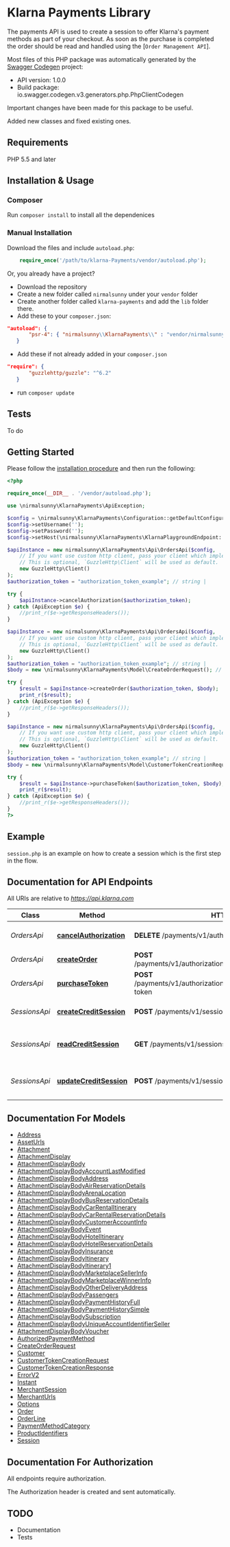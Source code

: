 # Klarna Payments Library
The payments API is used to create a session to offer Klarna's payment methods as part of your checkout.  As soon as the purchase is completed the order should be read and handled using the [`Order Management API`].

Most files of this PHP package was automatically generated by the [Swagger Codegen](https://github.com/swagger-api/swagger-codegen) project:

- API version: 1.0.0
- Build package: io.swagger.codegen.v3.generators.php.PhpClientCodegen

Important changes have been made for this package to be useful.

Added new classes and fixed existing ones.

## Requirements

PHP 5.5 and later

## Installation & Usage
### Composer

Run `composer install` to install all the dependenices

### Manual Installation

Download the files and include `autoload.php`:

```php
    require_once('/path/to/klarna-Payments/vendor/autoload.php');
```

Or, you already have a project?

 - Download the repository
 - Create a new folder called `nirmalsunny` under your `vendor` folder
 - Create another folder called `klarna-payments` and add the `lib` folder there.
 - Add these to your `composer.json`:
 ```json
 "autoload": {
        "psr-4": { "nirmalsunny\\KlarnaPayments\\" : "vendor/nirmalsunny/klarna-payments/lib/" }
    }
```
 - Add these if not already added in your `composer.json`
 ```json
 "require": {
        "guzzlehttp/guzzle": "^6.2"
    }
```
 - run `composer update`


## Tests

To do

## Getting Started

Please follow the [installation procedure](#installation--usage) and then run the following:

```php
<?php

require_once(__DIR__ . '/vendor/autoload.php');

use \nirmalsunny\KlarnaPayments\ApiException;

$config = \nirmalsunny\KlarnaPayments\Configuration::getDefaultConfiguration();
$config->setUsername('');
$config->setPassword('');
$config->setHost(\nirmalsunny\KlarnaPayments\KlarnaPlaygroundEndpoint::$EUROPE);

$apiInstance = new nirmalsunny\KlarnaPayments\Api\OrdersApi($config,
    // If you want use custom http client, pass your client which implements `GuzzleHttp\ClientInterface`.
    // This is optional, `GuzzleHttp\Client` will be used as default.
    new GuzzleHttp\Client()
);
$authorization_token = "authorization_token_example"; // string | 

try {
    $apiInstance->cancelAuthorization($authorization_token);
} catch (ApiException $e) {
    //print_r($e->getResponseHeaders());
}

$apiInstance = new nirmalsunny\KlarnaPayments\Api\OrdersApi($config,
    // If you want use custom http client, pass your client which implements `GuzzleHttp\ClientInterface`.
    // This is optional, `GuzzleHttp\Client` will be used as default.
    new GuzzleHttp\Client()
);
$authorization_token = "authorization_token_example"; // string | 
$body = new \nirmalsunny\KlarnaPayments\Model\CreateOrderRequest(); // \nirmalsunny\KlarnaPayments\Model\CreateOrderRequest | 

try {
    $result = $apiInstance->createOrder($authorization_token, $body);
    print_r($result);
} catch (ApiException $e) {
    //print_r($e->getResponseHeaders());
}

$apiInstance = new nirmalsunny\KlarnaPayments\Api\OrdersApi($config,
    // If you want use custom http client, pass your client which implements `GuzzleHttp\ClientInterface`.
    // This is optional, `GuzzleHttp\Client` will be used as default.
    new GuzzleHttp\Client()
);
$authorization_token = "authorization_token_example"; // string | 
$body = new \nirmalsunny\KlarnaPayments\Model\CustomerTokenCreationRequest(); // \nirmalsunny\KlarnaPayments\Model\CustomerTokenCreationRequest | 

try {
    $result = $apiInstance->purchaseToken($authorization_token, $body);
    print_r($result);
} catch (ApiException $e) {
    //print_r($e->getResponseHeaders());
}
?>
```
## Example

`session.php` is an example on how to create a session which is the first step in the flow.

## Documentation for API Endpoints

All URIs are relative to *https://api.klarna.com*

Class | Method | HTTP request | Description
------------ | ------------- | ------------- | -------------
*OrdersApi* | [**cancelAuthorization**](docs/Api/OrdersApi.md#cancelauthorization) | **DELETE** /payments/v1/authorizations/{authorizationToken} | Cancel an existing authorization
*OrdersApi* | [**createOrder**](docs/Api/OrdersApi.md#createorder) | **POST** /payments/v1/authorizations/{authorizationToken}/order | Create a new order
*OrdersApi* | [**purchaseToken**](docs/Api/OrdersApi.md#purchasetoken) | **POST** /payments/v1/authorizations/{authorizationToken}/customer-token | Generate a consumer token
*SessionsApi* | [**createCreditSession**](docs/Api/SessionsApi.md#createcreditsession) | **POST** /payments/v1/sessions | Create a new credit session
*SessionsApi* | [**readCreditSession**](docs/Api/SessionsApi.md#readcreditsession) | **GET** /payments/v1/sessions/{session_id} | Read an existing credit session
*SessionsApi* | [**updateCreditSession**](docs/Api/SessionsApi.md#updatecreditsession) | **POST** /payments/v1/sessions/{session_id} | Update an existing credit session

## Documentation For Models

 - [Address](docs/Model/Address.md)
 - [AssetUrls](docs/Model/AssetUrls.md)
 - [Attachment](docs/Model/Attachment.md)
 - [AttachmentDisplay](docs/Model/AttachmentDisplay.md)
 - [AttachmentDisplayBody](docs/Model/AttachmentDisplayBody.md)
 - [AttachmentDisplayBodyAccountLastModified](docs/Model/AttachmentDisplayBodyAccountLastModified.md)
 - [AttachmentDisplayBodyAddress](docs/Model/AttachmentDisplayBodyAddress.md)
 - [AttachmentDisplayBodyAirReservationDetails](docs/Model/AttachmentDisplayBodyAirReservationDetails.md)
 - [AttachmentDisplayBodyArenaLocation](docs/Model/AttachmentDisplayBodyArenaLocation.md)
 - [AttachmentDisplayBodyBusReservationDetails](docs/Model/AttachmentDisplayBodyBusReservationDetails.md)
 - [AttachmentDisplayBodyCarRentalItinerary](docs/Model/AttachmentDisplayBodyCarRentalItinerary.md)
 - [AttachmentDisplayBodyCarRentalReservationDetails](docs/Model/AttachmentDisplayBodyCarRentalReservationDetails.md)
 - [AttachmentDisplayBodyCustomerAccountInfo](docs/Model/AttachmentDisplayBodyCustomerAccountInfo.md)
 - [AttachmentDisplayBodyEvent](docs/Model/AttachmentDisplayBodyEvent.md)
 - [AttachmentDisplayBodyHotelItinerary](docs/Model/AttachmentDisplayBodyHotelItinerary.md)
 - [AttachmentDisplayBodyHotelReservationDetails](docs/Model/AttachmentDisplayBodyHotelReservationDetails.md)
 - [AttachmentDisplayBodyInsurance](docs/Model/AttachmentDisplayBodyInsurance.md)
 - [AttachmentDisplayBodyItinerary](docs/Model/AttachmentDisplayBodyItinerary.md)
 - [AttachmentDisplayBodyItinerary1](docs/Model/AttachmentDisplayBodyItinerary1.md)
 - [AttachmentDisplayBodyMarketplaceSellerInfo](docs/Model/AttachmentDisplayBodyMarketplaceSellerInfo.md)
 - [AttachmentDisplayBodyMarketplaceWinnerInfo](docs/Model/AttachmentDisplayBodyMarketplaceWinnerInfo.md)
 - [AttachmentDisplayBodyOtherDeliveryAddress](docs/Model/AttachmentDisplayBodyOtherDeliveryAddress.md)
 - [AttachmentDisplayBodyPassengers](docs/Model/AttachmentDisplayBodyPassengers.md)
 - [AttachmentDisplayBodyPaymentHistoryFull](docs/Model/AttachmentDisplayBodyPaymentHistoryFull.md)
 - [AttachmentDisplayBodyPaymentHistorySimple](docs/Model/AttachmentDisplayBodyPaymentHistorySimple.md)
 - [AttachmentDisplayBodySubscription](docs/Model/AttachmentDisplayBodySubscription.md)
 - [AttachmentDisplayBodyUniqueAccountIdentifierSeller](docs/Model/AttachmentDisplayBodyUniqueAccountIdentifierSeller.md)
 - [AttachmentDisplayBodyVoucher](docs/Model/AttachmentDisplayBodyVoucher.md)
 - [AuthorizedPaymentMethod](docs/Model/AuthorizedPaymentMethod.md)
 - [CreateOrderRequest](docs/Model/CreateOrderRequest.md)
 - [Customer](docs/Model/Customer.md)
 - [CustomerTokenCreationRequest](docs/Model/CustomerTokenCreationRequest.md)
 - [CustomerTokenCreationResponse](docs/Model/CustomerTokenCreationResponse.md)
 - [ErrorV2](docs/Model/ErrorV2.md)
 - [Instant](docs/Model/Instant.md)
 - [MerchantSession](docs/Model/MerchantSession.md)
 - [MerchantUrls](docs/Model/MerchantUrls.md)
 - [Options](docs/Model/Options.md)
 - [Order](docs/Model/Order.md)
 - [OrderLine](docs/Model/OrderLine.md)
 - [PaymentMethodCategory](docs/Model/PaymentMethodCategory.md)
 - [ProductIdentifiers](docs/Model/ProductIdentifiers.md)
 - [Session](docs/Model/Session.md)

## Documentation For Authorization

 All endpoints require authorization.

 The Authorization header is created and sent automatically.

 ## TODO

  - Documentation
  - Tests